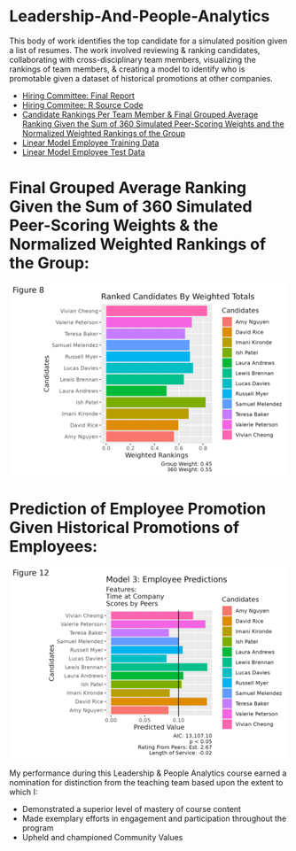 # Leadership-And-People-Analytics
This body of work identifies the top candidate for a simulated position given a list of resumes. The work involved reviewing &amp; ranking candidates, collaborating with cross-disciplinary team members, visualizing the rankings of team members, &amp; creating a model to identify who is promotable given a dataset of historical promotions at other companies.

- [Hiring Committee: Final Report](./Hiring_Committee.pdf)
- [Hiring Commitee: R Source Code](./Hiring_Committee.rmd)
- [Candidate Rankings Per Team Member & Final Grouped Average Ranking Given the Sum of 360 Simulated Peer-Scoring Weights and the Normalized Weighted Rankings of the Group](./Weighted%20Buckets%20-%20Weighted_Totals_And_Rankings.csv)
- [Linear Model Employee Training Data](https://www.kaggle.com/datasets/arashnic/hr-ana?select=train.csv)
- [Linear Model Employee Test Data](Weighted%20Buckets%20-%20Employee_data.csv)

# Final Grouped Average Ranking Given the Sum of 360 Simulated Peer-Scoring Weights & the Normalized Weighted Rankings of the Group:
![](./plots/ranked_candidates.png)

# Prediction of Employee Promotion Given Historical Promotions of Employees:
![](./plots/Employee_promotion_prediction_model_3.png)

My performance during this Leadership & People Analytics course earned a nomination for distinction from the teaching team based upon the extent to which I:
- Demonstrated a superior level of mastery of course content
- Made exemplary efforts in engagement and participation throughout the program
- Upheld and championed Community Values
